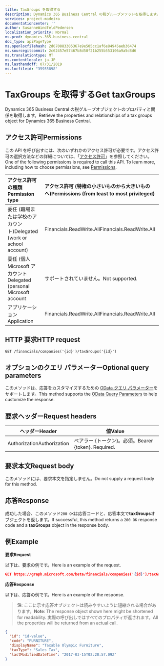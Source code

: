 ```yaml
---
title: TaxGroups を取得する
description: Dynamics 365 Business Central の税グループメソッドを取得します。
services: project-madeira
documentationcenter: ''
author: SusanneWindfeldPedersen
localization_priority: Normal
ms.prod: dynamics-365-business-central
doc_type: apiPageType
ms.openlocfilehash: 2d670883305367e9e505cc1af6e84945aeb36474
ms.sourcegitcommit: 2c62457e57467b8d50f21b255b553106a9a5d8d6
ms.translationtype: MT
ms.contentlocale: ja-JP
ms.lasthandoff: 07/31/2019
ms.locfileid: "35955898"
---
```

# <a name="get-taxgroups"></a><span data-ttu-id="286ac-103">TaxGroups を取得する</span><span class="sxs-lookup"><span data-stu-id="286ac-103">Get taxGroups</span></span>
<span data-ttu-id="286ac-104">Dynamics 365 Business Central の税グループオブジェクトのプロパティと関係を取得します。</span><span class="sxs-lookup"><span data-stu-id="286ac-104">Retrieve the properties and relationships of a tax groups object for Dynamics 365 Business Central.</span></span>

## <a name="permissions"></a><span data-ttu-id="286ac-105">アクセス許可</span><span class="sxs-lookup"><span data-stu-id="286ac-105">Permissions</span></span>
<span data-ttu-id="286ac-p101">この API を呼び出すには、次のいずれかのアクセス許可が必要です。アクセス許可の選択方法などの詳細については、「[アクセス許可](/graph/permissions-reference)」を参照してください。</span><span class="sxs-lookup"><span data-stu-id="286ac-p101">One of the following permissions is required to call this API. To learn more, including how to choose permissions, see [Permissions](/graph/permissions-reference).</span></span>

|<span data-ttu-id="286ac-108">アクセス許可の種類</span><span class="sxs-lookup"><span data-stu-id="286ac-108">Permission type</span></span> |<span data-ttu-id="286ac-109">アクセス許可 (特権の小さいものから大きいものへ)</span><span class="sxs-lookup"><span data-stu-id="286ac-109">Permissions (from least to most privileged)</span></span>|
|:---------------|:------------------------------------------|
|<span data-ttu-id="286ac-110">委任 (職場または学校のアカウント)</span><span class="sxs-lookup"><span data-stu-id="286ac-110">Delegated (work or school account)</span></span>|<span data-ttu-id="286ac-111">Financials.ReadWrite.All</span><span class="sxs-lookup"><span data-stu-id="286ac-111">Financials.ReadWrite.All</span></span> |
|<span data-ttu-id="286ac-112">委任 (個人 Microsoft アカウント</span><span class="sxs-lookup"><span data-stu-id="286ac-112">Delegated (personal Microsoft account</span></span>|<span data-ttu-id="286ac-113">サポートされていません。</span><span class="sxs-lookup"><span data-stu-id="286ac-113">Not supported.</span></span>|
|<span data-ttu-id="286ac-114">アプリケーション</span><span class="sxs-lookup"><span data-stu-id="286ac-114">Application</span></span>|<span data-ttu-id="286ac-115">Financials.ReadWrite.All</span><span class="sxs-lookup"><span data-stu-id="286ac-115">Financials.ReadWrite.All</span></span>|

## <a name="http-request"></a><span data-ttu-id="286ac-116">HTTP 要求</span><span class="sxs-lookup"><span data-stu-id="286ac-116">HTTP request</span></span>

```
GET /financials/companies('{id}')/taxGroups('{id}')
```

## <a name="optional-query-parameters"></a><span data-ttu-id="286ac-117">オプションのクエリ パラメーター</span><span class="sxs-lookup"><span data-stu-id="286ac-117">Optional query parameters</span></span>
<span data-ttu-id="286ac-118">このメソッドは、応答をカスタマイズするための [OData クエリ パラメーター](/graph/query-parameters)をサポートします。</span><span class="sxs-lookup"><span data-stu-id="286ac-118">This method supports the [OData Query Parameters](/graph/query-parameters) to help customize the response.</span></span>

## <a name="request-headers"></a><span data-ttu-id="286ac-119">要求ヘッダー</span><span class="sxs-lookup"><span data-stu-id="286ac-119">Request headers</span></span>
|<span data-ttu-id="286ac-120">ヘッダー</span><span class="sxs-lookup"><span data-stu-id="286ac-120">Header</span></span>|<span data-ttu-id="286ac-121">値</span><span class="sxs-lookup"><span data-stu-id="286ac-121">Value</span></span>|
|------|-----|
|<span data-ttu-id="286ac-122">Authorization</span><span class="sxs-lookup"><span data-stu-id="286ac-122">Authorization</span></span>  |<span data-ttu-id="286ac-p102">ベアラー {トークン}。必須。</span><span class="sxs-lookup"><span data-stu-id="286ac-p102">Bearer {token}. Required.</span></span> |

## <a name="request-body"></a><span data-ttu-id="286ac-125">要求本文</span><span class="sxs-lookup"><span data-stu-id="286ac-125">Request body</span></span>
<span data-ttu-id="286ac-126">このメソッドには、要求本文を指定しません。</span><span class="sxs-lookup"><span data-stu-id="286ac-126">Do not supply a request body for this method.</span></span>

## <a name="response"></a><span data-ttu-id="286ac-127">応答</span><span class="sxs-lookup"><span data-stu-id="286ac-127">Response</span></span>
<span data-ttu-id="286ac-128">成功した場合、このメソッド`200 OK`は応答コードと、応答本文で**taxGroups**オブジェクトを返します。</span><span class="sxs-lookup"><span data-stu-id="286ac-128">If successful, this method returns a `200 OK` response code and a **taxGroups** object in the response body.</span></span>

## <a name="example"></a><span data-ttu-id="286ac-129">例</span><span class="sxs-lookup"><span data-stu-id="286ac-129">Example</span></span>

<span data-ttu-id="286ac-130">**要求**</span><span class="sxs-lookup"><span data-stu-id="286ac-130">**Request**</span></span>

<span data-ttu-id="286ac-131">以下は、要求の例です。</span><span class="sxs-lookup"><span data-stu-id="286ac-131">Here is an example of the request.</span></span>
```json
GET https://graph.microsoft.com/beta/financials/companies('{id}')/taxGroups('{id}')
```

<span data-ttu-id="286ac-132">**応答**</span><span class="sxs-lookup"><span data-stu-id="286ac-132">**Response**</span></span>

<span data-ttu-id="286ac-133">以下は、応答の例です。</span><span class="sxs-lookup"><span data-stu-id="286ac-133">Here is an example of the response.</span></span> 

> <span data-ttu-id="286ac-134">**注**: ここに示す応答オブジェクトは読みやすいように短縮される場合があります。</span><span class="sxs-lookup"><span data-stu-id="286ac-134">**Note**: The response object shown here might be shortened for readability.</span></span> <span data-ttu-id="286ac-135">実際の呼び出しではすべてのプロパティが返されます。</span><span class="sxs-lookup"><span data-stu-id="286ac-135">All the properties will be returned from an actual call.</span></span>

```json
{
  "id": "id-value",
  "code": "FURNITURE",
  "displayName": "Taxable Olympic Furniture",
  "taxType": "Sales Tax",
  "lastModifiedDateTime": "2017-03-15T02:20:57.09Z"
}
```


